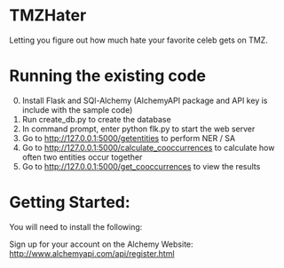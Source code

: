 # TMZHater
Letting you figure out how much hate your favorite celeb gets on TMZ.

# Running the existing code

0) Install Flask and SQl-Alchemy (AlchemyAPI package and API key is include with the sample code)
1) Run create_db.py to create the database
2) In command prompt, enter python flk.py to start the web server
3) Go to http://127.0.0.1:5000/getentities to perform NER / SA 
4) Go to http://127.0.0.1:5000/calculate_cooccurrences to calculate how often two entities occur together
5) Go to http://127.0.0.1:5000/get_cooccurrences to view the results

# Getting Started:

You will need to install the following:

Sign up for your account on the Alchemy Website: http://www.alchemyapi.com/api/register.html



